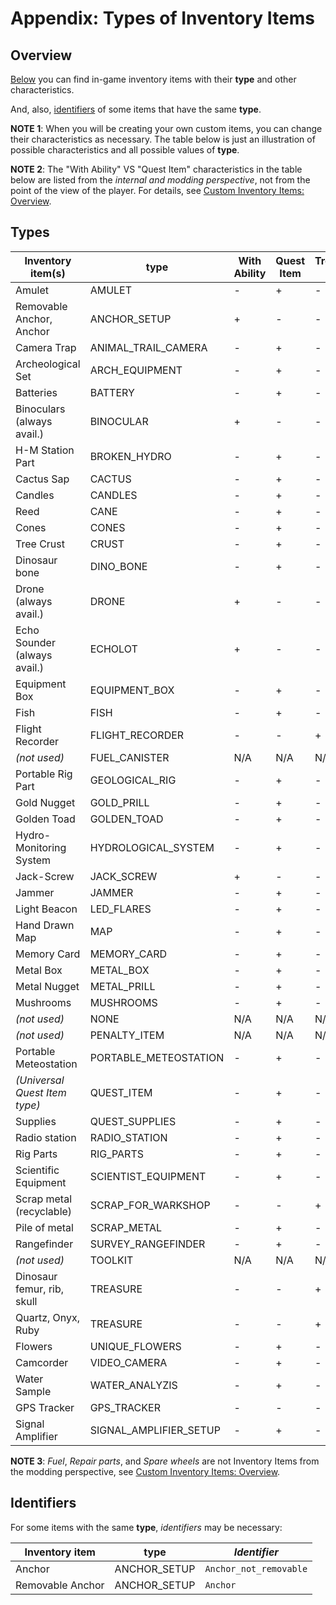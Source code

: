 # Appendix: Types of Inventory Items

## Overview
[Below](#types) you can find in-game inventory items with their **type** and other characteristics.

And, also, [identifiers](#identifiers) of some items that have the same **type**.

**NOTE 1**: When you will be creating your own custom items, you can change their characteristics as necessary. The table below is just an illustration of possible characteristics and all possible values of **type**.  

**NOTE 2**: The "With Ability" VS "Quest Item" characteristics in the table below are listed from the *internal and modding perspective*, not from the point of the view of the player. For details, see [Custom Inventory Items: Overview](./custom_inventory_items_overview.md).

## Types

| Inventory item(s)           |  **type**                    | With Ability | Quest Item | Treasure Item | Heavy |
|-----------------------------|------------------------------|--------------|------------|---------------|-------|
| Amulet                      | AMULET                       | -            | +          | -             | -     |
| Removable Anchor, Anchor    | ANCHOR_SETUP                 | +            | -          | -             | -     |
| Camera Trap                 | ANIMAL_TRAIL_CAMERA          | -            | +          | -             | -     |
| Archeological Set           | ARCH_EQUIPMENT               | -            | +          | -             | -     |
| Batteries                   | BATTERY                      | -            | +          | -             | -     |
| Binoculars (always avail.)  | BINOCULAR                    | +            | -          | -             | -     |
| H-M Station Part            | BROKEN_HYDRO                 | -            | +          | -             | -     |
| Cactus Sap                  | CACTUS                       | -            | +          | -             | -     |
| Candles                     | CANDLES                      | -            | +          | -             | -     |
| Reed                        | CANE                         | -            | +          | -             | -     |
| Cones                       | CONES                        | -            | +          | -             | -     |
| Tree Crust                  | CRUST                        | -            | +          | -             | -     |
| Dinosaur bone               | DINO_BONE                    | -            | +          | -             | -     |
| Drone (always avail.)       | DRONE                        | +            | -          | -             | -     |
| Echo Sounder (always avail.)| ECHOLOT                      | +            | -          | -             | -     |
| Equipment Box               | EQUIPMENT_BOX                | -            | +          | -             | -     |
| Fish                        | FISH                         | -            | +          | -             | -     |
| Flight Recorder             | FLIGHT_RECORDER              | -            | -          | +             | -     |
| *(not used)*                | FUEL_CANISTER                | N/A          | N/A        | N/A           | N/A   |
| Portable Rig Part           | GEOLOGICAL_RIG               | -            | +          | -             | +     |
| Gold Nugget                 | GOLD_PRILL                   | -            | +          | -             | -     |
| Golden Toad                 | GOLDEN_TOAD                  | -            | +          | -             | -     |
| Hydro-Monitoring System     | HYDROLOGICAL_SYSTEM          | -            | +          | -             | +     |
| Jack-Screw                  | JACK_SCREW                   | +            | -          | -             | -     |
| Jammer                      | JAMMER                       | -            | +          | -             | -     |
| Light Beacon                | LED_FLARES                   | -            | +          | -             | -     |
| Hand Drawn Map              | MAP                          | -            | +          | -             | -     |
| Memory Card                 | MEMORY_CARD                  | -            | +          | -             | -     |
| Metal Box                   | METAL_BOX                    | -            | +          | -             | -     |
| Metal Nugget                | METAL_PRILL                  | -            | +          | -             | -     |
| Mushrooms                   | MUSHROOMS                    | -            | +          | -             | -     |
| *(not used)*                | NONE                         | N/A          | N/A        | N/A           | N/A   |
| *(not used)*                | PENALTY_ITEM                 | N/A          | N/A        | N/A           | N/A   |
| Portable Meteostation       | PORTABLE_METEOSTATION        | -            | +          | -             | +     |
|*(Universal Quest Item type)*| QUEST_ITEM                   | -            | +          | -             | -     |
| Supplies                    | QUEST_SUPPLIES               | -            | +          | -             | -     |
| Radio station               | RADIO_STATION                | -            | +          | -             | +     |
| Rig Parts                   | RIG_PARTS                    | -            | +          | -             | -     |
| Scientific Equipment        | SCIENTIST_EQUIPMENT          | -            | +          | -             | -     |
| Scrap metal (recyclable)    | SCRAP_FOR_WARKSHOP           | -            | -          | +             | -     |
| Pile of metal               | SCRAP_METAL                  | -            | +          | -             | -     |
| Rangefinder                 | SURVEY_RANGEFINDER           | -            | +          | -             | -     |
| *(not used)*                | TOOLKIT                      | N/A          | N/A        | N/A           | N/A   |
| Dinosaur femur, rib, skull  | TREASURE                     | -            | -          | +             | -     |
| Quartz, Onyx, Ruby          | TREASURE                     | -            | -          | +             | -     |
| Flowers                     | UNIQUE_FLOWERS               | -            | +          | -             | -     |
| Camcorder                   | VIDEO_CAMERA                 | -            | +          | -             | -     |
| Water Sample                | WATER_ANALYZIS               | -            | +          | -             | -     |
| GPS Tracker                 | GPS_TRACKER                  | -            | -          | -             | -     |
| Signal Amplifier            | SIGNAL_AMPLIFIER_SETUP       | -            | +          | -             | -     |

**NOTE 3**: *Fuel*, *Repair parts*, and *Spare wheels* are not Inventory Items from the modding perspective, see [Custom Inventory Items: Overview](./custom_inventory_items_overview.md#note-on-fuel-repair-parts-and-spare-wheels).

## Identifiers

For some items with the same **type**, *identifiers* may be necessary:

| Inventory item           |  **type**                    | *Identifier*            | 
|--------------------------|------------------------------|-------------------------|
| Anchor                   | ANCHOR_SETUP                 | `Anchor_not_removable`  | 
| Removable Anchor         | ANCHOR_SETUP                 | `Anchor`                |








